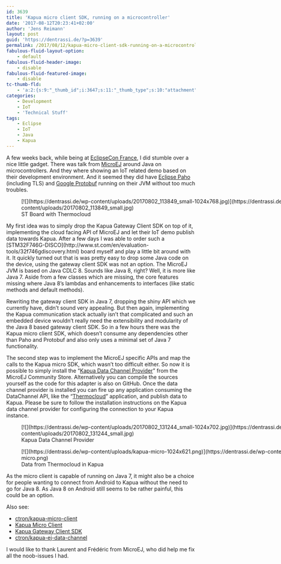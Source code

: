 ```yaml
---
id: 3639
title: 'Kapua micro client SDK, running on a microcontroller'
date: '2017-08-12T20:23:41+02:00'
author: 'Jens Reimann'
layout: post
guid: 'https://dentrassi.de/?p=3639'
permalink: /2017/08/12/kapua-micro-client-sdk-running-on-a-microcontroller/
fabulous-fluid-layout-option:
    - default
fabulous-fluid-header-image:
    - disable
fabulous-fluid-featured-image:
    - disable
tc-thumb-fld:
    - 'a:2:{s:9:"_thumb_id";i:3647;s:11:"_thumb_type";s:10:"attachment";}'
categories:
    - Development
    - IoT
    - 'Technical Stuff'
tags:
    - Eclipse
    - IoT
    - Java
    - Kapua
---
```


A few weeks back, while being at [EclipseCon France](https://www.eclipsecon.org/france2017/), I did stumble over a nice little gadget. There was talk from [MicroEJ](http://developer.microej.com/getting-started.html#top_anchor) around Java on microcontrollers. And they where showing an IoT related demo based on their development environment. And it seemed they did have [Eclipse Paho](https://www.eclipse.org/paho/) (including TLS) and [Google Protobuf](https://developers.google.com/protocol-buffers/) running on their JVM without too much troubles.

<!-- more -->

<figure aria-describedby="caption-attachment-3642" class="wp-caption aligncenter" id="attachment_3642" style="width: 840px">[![](https://dentrassi.de/wp-content/uploads/20170802_113849_small-1024x768.jpg)](https://dentrassi.de/wp-content/uploads/20170802_113849_small.jpg)<figcaption class="wp-caption-text" id="caption-attachment-3642">ST Board with Thermocloud</figcaption></figure>My first idea was to simply drop the Kapua Gateway Client SDK on top of it, implementing the cloud facing API of MicroEJ and let their IoT demo publish data towards Kapua.  
After a few days I was able to order such a [STM32F746G-DISCO](http://www.st.com/en/evaluation-tools/32f746gdiscovery.html) board myself and play a little bit around with it. It quickly turned out that is was pretty easy to drop some Java code on the device, using the gateway client SDK was not an option. The MicroEJ JVM is based on Java CDLC 8. Sounds like Java 8, right? Well, it is more like Java 7. Aside from a few classes which are missing, the core features missing where Java 8’s lambdas and enhancements to interfaces (like static methods and default methods).

Rewriting the gateway client SDK in Java 7, dropping the shiny API which we currently have, didn’t sound very appealing. But then again, implementing the Kapua communication stack actually isn’t that complicated and such an embedded device wouldn’t really need the extensibility and modularity of the Java 8 based gateway client SDK. So in a few hours there was the Kapua micro client SDK, which doesn’t consume any dependencies other than Paho and Protobuf and also only uses a minimal set of Java 7 functionality.

The second step was to implement the MicroEJ specific APIs and map the calls to the Kapua micro SDK, which wasn’t too difficult either. So now it is possible to simply install the “[Kapua Data Channel Provider](https://communitystore.microej.com/applications/5971f311bd78b04800bb0f08)” from the MicroEJ Community Store. Alternatively you can compile the sources yourself as the code for this adapter is also on GitHub. Once the data channel provider is installed you can fire up any application consuming the DataChannel API, like the “[Thermocloud](https://communitystore.microej.com/applications/5943d714c38b7a4200d2e74d)” application, and publish data to Kapua. Please be sure to follow the installation instructions on the Kapua data channel provider for configuring the connection to your Kapua instance.

<figure aria-describedby="caption-attachment-3643" class="wp-caption aligncenter" id="attachment_3643" style="width: 840px">[![](https://dentrassi.de/wp-content/uploads/20170802_131244_small-1024x702.jpg)](https://dentrassi.de/wp-content/uploads/20170802_131244_small.jpg)<figcaption class="wp-caption-text" id="caption-attachment-3643">Kapua Data Channel Provider</figcaption></figure><figure aria-describedby="caption-attachment-3647" class="wp-caption aligncenter" id="attachment_3647" style="width: 840px">[![](https://dentrassi.de/wp-content/uploads/kapua-micro-1024x621.png)](https://dentrassi.de/wp-content/uploads/kapua-micro.png)<figcaption class="wp-caption-text" id="caption-attachment-3647">Data from Thermocloud in Kapua</figcaption></figure>As the micro client is capable of running on Java 7, it might also be a choice for people wanting to connect from Android to Kapua without the need to go for Java 8. As Java 8 on Android still seems to be rather painful, this could be an option.

Also see:

- [ctron/kapua-micro-client](https://github.com/ctron/kapua-micro-client)
- [Kapua Micro Client](https://ctron.github.io/kapua-micro-client)
- [Kapua Gateway Client SDK](https://github.com/eclipse/kapua/tree/develop/client/gateway)
- [ctron/kapua-ej-data-channel](https://github.com/ctron/kapua-ej-data-channel)

I would like to thank Laurent and Frédéric from MicroEJ, who did help me fix all the noob-issues I had.
